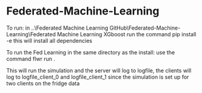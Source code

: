 # Federated-Machine-Learning
To run:
in ..\Federated Machine Learning GitHub\Federated-Machine-Learning\Federated Machine Learning XGboost
run the command pip install -e
this will install all dependencies

To run the Fed Learning in the same directory as the install:
use the command flwr run .

This will run the simulation and the server will log to logfile, the clients will log to logfile_client_0 and logfile_client_1 since the simulation is set up for two clients on the fridge data